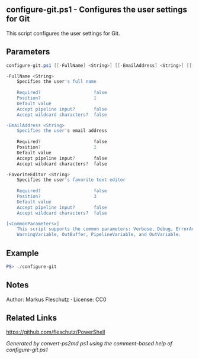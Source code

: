 ## configure-git.ps1 - Configures the user settings for Git

This script configures the user settings for Git.

## Parameters
```powershell
configure-git.ps1 [[-FullName] <String>] [[-EmailAddress] <String>] [[-FavoriteEditor] <String>] [<CommonParameters>]

-FullName <String>
    Specifies the user's full name
    
    Required?                    false
    Position?                    1
    Default value                
    Accept pipeline input?       false
    Accept wildcard characters?  false

-EmailAddress <String>
    Specifies the user's email address
    
    Required?                    false
    Position?                    2
    Default value                
    Accept pipeline input?       false
    Accept wildcard characters?  false

-FavoriteEditor <String>
    Specifies the user's favorite text editor
    
    Required?                    false
    Position?                    3
    Default value                
    Accept pipeline input?       false
    Accept wildcard characters?  false

[<CommonParameters>]
    This script supports the common parameters: Verbose, Debug, ErrorAction, ErrorVariable, WarningAction, 
    WarningVariable, OutBuffer, PipelineVariable, and OutVariable.
```

## Example
```powershell
PS> ./configure-git

```

## Notes
Author: Markus Fleschutz · License: CC0

## Related Links
https://github.com/fleschutz/PowerShell

*Generated by convert-ps2md.ps1 using the comment-based help of configure-git.ps1*
